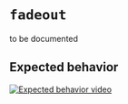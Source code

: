 # `fadeout`
to be documented

## Expected behavior
[![Expected behavior video](https://img.youtube.com/vi/wHARO3xLFpE/0.jpg)](https://www.youtube.com/watch?v=wHARO3xLFpE)
